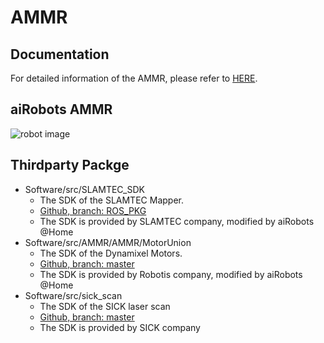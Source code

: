 # AMMR

## Documentation

For detailed information of the AMMR, please refer to [HERE](https://hackmd.io/@aiRobots/BJJRM7mc9).

## aiRobots AMMR

![robot image](./doc/_media/moving_platform.png)

## Thirdparty Packge

* Software/src/SLAMTEC_SDK
    * The SDK of the SLAMTEC Mapper.
    * [Github, branch: ROS_PKG](https://github.com/aiRobots-athome/SLAMTEC_SDK/tree/ROS_PKG)
    * The SDK is provided by SLAMTEC company, modified by aiRobots @Home
* Software/src/AMMR/AMMR/MotorUnion
    * The SDK of the Dynamixel Motors.
    * [Github, branch: master](https://github.com/aiRobots-athome/MotorUnion)
    * The SDK is provided by Robotis company, modified by aiRobots @Home
* Software/src/sick_scan
    * The SDK of the SICK laser scan
    * [Github, branch: master](https://github.com/SICKAG/sick_scan)
    * The SDK is provided by SICK company
